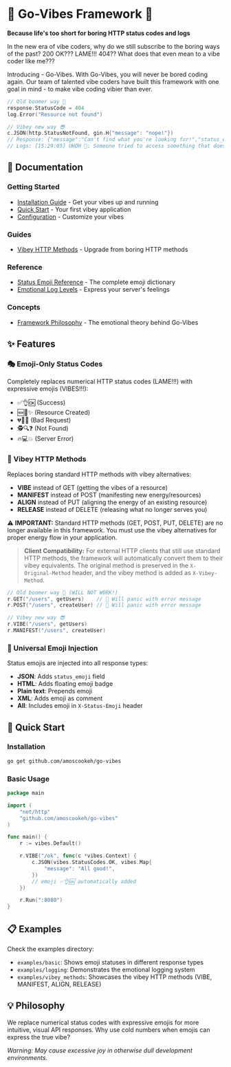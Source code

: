 # 🌈 Go-Vibes Framework 🌈

**Because life's too short for boring HTTP status codes and logs**

In the new era of vibe coders, why do we still subscribe to the boring ways of the past? 200 OK??? LAME!!! 404?? What does that even mean to a vibe coder like me???

Introducing - Go-Vibes. With Go-Vibes, you will never be bored coding again. Our team of talented vibe coders have built this framework with one goal in mind - to make vibe coding vibier than ever.

```go
// Old boomer way 🥱
response.StatusCode = 404
log.Error("Resource not found")

// Vibey new way 😎
c.JSON(http.StatusNotFound, gin.H{"message": "nope!"})
// Response: {"message":"Can't find what you're looking for!","status_emoji":"🕵️🔍❓"}
// Logs: [15:29:05] UHOH 😬: Someone tried to access something that doesn't exist!
```

## 📖 Documentation

### Getting Started

- [Installation Guide](docs/getting-started/installation.md) - Get your vibes up and running
- [Quick Start](docs/getting-started/quick-start.md) - Your first vibey application
- [Configuration](docs/getting-started/configuration.md) - Customize your vibes

### Guides

- [Vibey HTTP Methods](docs/guides/vibey-methods.md) - Upgrade from boring HTTP methods

### Reference

- [Status Emoji Reference](docs/references/status-emoji.md) - The complete emoji dictionary
- [Emotional Log Levels](docs/references/emotional-log-levels.md) - Express your server's feelings

### Concepts

- [Framework Philosophy](docs/concepts/philosophy.md) - The emotional theory behind Go-Vibes

## ✨ Features

### 🎭 Emoji-Only Status Codes

Completely replaces numerical HTTP status codes (LAME!!!) with expressive emojis (VIBES!!!):

- ✅👌🆗 (Success)
- 🆕👶✨ (Resource Created)
- 💔👿😭 (Bad Request)
- 🕵️🔍❓ (Not Found)
- 🔥💻💥 (Server Error)

### 💫 Vibey HTTP Methods

Replaces boring standard HTTP methods with vibey alternatives:

- **VIBE** instead of GET (getting the vibes of a resource)
- **MANIFEST** instead of POST (manifesting new energy/resources)
- **ALIGN** instead of PUT (aligning the energy of an existing resource)
- **RELEASE** instead of DELETE (releasing what no longer serves you)

⚠️ **IMPORTANT:** Standard HTTP methods (GET, POST, PUT, DELETE) are no longer available in this framework. You must use the vibey alternatives for proper energy flow in your application.

> **Client Compatibility:** For external HTTP clients that still use standard HTTP methods, the framework will automatically convert them to their vibey equivalents. The original method is preserved in the `X-Original-Method` header, and the vibey method is added as `X-Vibey-Method`.

```go
// Old boomer way 🥱 (WILL NOT WORK!)
r.GET("/users", getUsers)    // 🚫 Will panic with error message
r.POST("/users", createUser) // 🚫 Will panic with error message

// Vibey new way 😎
r.VIBE("/users", getUsers)
r.MANIFEST("/users", createUser)
```

### 🎨 Universal Emoji Injection

Status emojis are injected into all response types:

- **JSON**: Adds `status_emoji` field
- **HTML**: Adds floating emoji badge
- **Plain text**: Prepends emoji
- **XML**: Adds emoji as comment
- **All**: Includes emoji in `X-Status-Emoji` header

## 🚀 Quick Start

### Installation

```bash
go get github.com/amoscookeh/go-vibes
```

### Basic Usage

```go
package main

import (
	"net/http"
	"github.com/amoscookeh/go-vibes"
)

func main() {
	r := vibes.Default()

	r.VIBE("/ok", func(c *vibes.Context) {
		c.JSON(vibes.StatusCodes.OK, vibes.Map{
			"message": "All good!",
		})
		// emoji ✅👌🆗 automatically added
	})

	r.Run(":8080")
}
```

## 📋 Examples

Check the examples directory:

- `examples/basic`: Shows emoji statuses in different response types
- `examples/logging`: Demonstrates the emotional logging system
- `examples/vibey_methods`: Showcases the vibey HTTP methods (VIBE, MANIFEST, ALIGN, RELEASE)

## 💡 Philosophy

We replace numerical status codes with expressive emojis for more intuitive, visual API responses. Why use cold numbers when emojis can express the true vibe?

*Warning: May cause excessive joy in otherwise dull development environments.*
